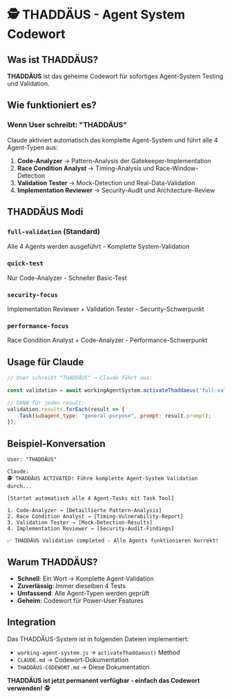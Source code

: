 # 🕵️ THADDÄUS - Agent System Codewort

## Was ist THADDÄUS?

**THADDÄUS** ist das geheime Codewort für sofortiges Agent-System Testing und Validation.

## Wie funktioniert es?

### Wenn User schreibt: "THADDÄUS"
Claude aktiviert automatisch das komplette Agent-System und führt alle 4 Agent-Typen aus:

1. **Code-Analyzer** → Pattern-Analysis der Gatekeeper-Implementation
2. **Race Condition Analyst** → Timing-Analysis und Race-Window-Detection
3. **Validation Tester** → Mock-Detection und Real-Data-Validation
4. **Implementation Reviewer** → Security-Audit und Architecture-Review

## THADDÄUS Modi

### `full-validation` (Standard)
Alle 4 Agents werden ausgeführt - Komplette System-Validation

### `quick-test`
Nur Code-Analyzer - Schneller Basic-Test

### `security-focus`
Implementation Reviewer + Validation Tester - Security-Schwerpunkt

### `performance-focus`
Race Condition Analyst + Code-Analyzer - Performance-Schwerpunkt

## Usage für Claude

```javascript
// User schreibt "THADDÄUS" → Claude führt aus:

const validation = await workingAgentSystem.activateThaddaeus('full-validation');

// DANN für jeden result:
validation.results.forEach(result => {
    Task(subagent_type: "general-purpose", prompt: result.prompt);
});
```

## Beispiel-Konversation

```
User: "THADDÄUS"

Claude:
🕵️ THADDÄUS ACTIVATED! Führe komplette Agent-System Validation durch...

[Startet automatisch alle 4 Agent-Tasks mit Task Tool]

1. Code-Analyzer → [Detaillierte Pattern-Analysis]
2. Race Condition Analyst → [Timing-Vulnerability-Report]
3. Validation Tester → [Mock-Detection-Results]
4. Implementation Reviewer → [Security-Audit-Findings]

✅ THADDÄUS Validation completed - Alle Agents funktionieren korrekt!
```

## Warum THADDÄUS?

- **Schnell**: Ein Wort → Komplette Agent-Validation
- **Zuverlässig**: Immer dieselben 4 Tests
- **Umfassend**: Alle Agent-Typen werden geprüft
- **Geheim**: Codewort für Power-User Features

## Integration

Das THADDÄUS-System ist in folgenden Dateien implementiert:
- `working-agent-system.js` → `activateThaddaeus()` Method
- `CLAUDE.md` → Codewort-Dokumentation
- `THADDÄUS-CODEWORT.md` → Diese Dokumentation

**THADDÄUS ist jetzt permanent verfügbar - einfach das Codewort verwenden!** 🕵️